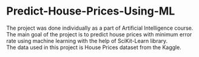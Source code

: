 # Predict-House-Prices-Using-ML
The project was done individually as a part of Artificial Intelligence course.<br>
The main goal of the project is to predict house prices with minimum error rate using machine learning with the help of SciKit-Learn library.<br>
The data used in this project is House Prices dataset from the Kaggle.
